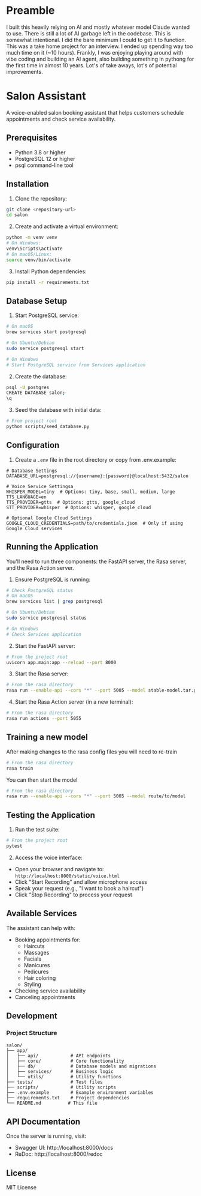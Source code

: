 # Preamble

I built this heavily relying on AI and mostly whatever model Claude wanted to use. There is still a lot of AI garbage left in the codebase. This is somewhat intentional. I did the bare minimum I could to get it to function. This was a take home project for an interview. I ended up spending way too much time on it (~10 hours). Frankly, I was enjoying playing around with vibe coding and building an AI agent, also building something in pythong for the first time in almost 10 years. Lot's of take aways, lot's of potential improvements.

# Salon Assistant

A voice-enabled salon booking assistant that helps customers schedule appointments and check service availability.

## Prerequisites

- Python 3.8 or higher
- PostgreSQL 12 or higher
- psql command-line tool

## Installation

1. Clone the repository:
```bash
git clone <repository-url>
cd salon
```

2. Create and activate a virtual environment:
```bash
python -m venv venv
# On Windows:
venv\Scripts\activate
# On macOS/Linux:
source venv/bin/activate
```

3. Install Python dependencies:
```bash
pip install -r requirements.txt
```

## Database Setup

1. Start PostgreSQL service:
```bash
# On macOS
brew services start postgresql

# On Ubuntu/Debian
sudo service postgresql start

# On Windows
# Start PostgreSQL service from Services application
```

2. Create the database:
```bash
psql -U postgres
CREATE DATABASE salon;
\q
```

3. Seed the database with initial data:
```bash
# From project root
python scripts/seed_database.py
```

## Configuration

1. Create a `.env` file in the root directory or copy from .env.example:

```env
# Database Settings
DATABASE_URL=postgresql://{username}:{password}@localhost:5432/salon

# Voice Service Settingsa
WHISPER_MODEL=tiny  # Options: tiny, base, small, medium, large
TTS_LANGUAGE=en
TTS_PROVIDER=gtts  # Options: gtts, google_cloud
STT_PROVIDER=whisper  # Options: whisper, google_cloud

# Optional Google Cloud Settings
GOOGLE_CLOUD_CREDENTIALS=path/to/credentials.json  # Only if using Google Cloud services
```

## Running the Application

You'll need to run three components: the FastAPI server, the Rasa server, and the Rasa Action server.

1. Ensure PostgreSQL is running:
```bash
# Check PostgreSQL status
# On macOS
brew services list | grep postgresql

# On Ubuntu/Debian
sudo service postgresql status

# On Windows
# Check Services application
```

2. Start the FastAPI server:
```bash
# From the project root
uvicorn app.main:app --reload --port 8000
```

3. Start the Rasa server:
```bash
# From the rasa directory
rasa run --enable-api --cors "*" --port 5005 --model stable-model.tar.gz
```

4. Start the Rasa Action server (in a new terminal):
```bash
# From the rasa directory
rasa run actions --port 5055
```
## Training a new model
After making changes to the rasa config files you will need to re-train
```bash
# From the rasa directory
rasa train
```

You can then start the model
```bash
# From the rasa directory
rasa run --enable-api --cors "*" --port 5005 --model route/to/model
```

## Testing the Application

1. Run the test suite:
```bash
# From the project root
pytest
```

2. Access the voice interface:
- Open your browser and navigate to: `http://localhost:8000/static/voice.html`
- Click "Start Recording" and allow microphone access
- Speak your request (e.g., "I want to book a haircut")
- Click "Stop Recording" to process your request

## Available Services

The assistant can help with:
- Booking appointments for:
  - Haircuts
  - Massages
  - Facials
  - Manicures
  - Pedicures
  - Hair coloring
  - Styling
- Checking service availability
- Canceling appointments

## Development

### Project Structure

```
salon/
├── app/
│   ├── api/            # API endpoints
│   ├── core/           # Core functionality
│   ├── db/             # Database models and migrations
│   ├── services/       # Business logic
│   └── utils/          # Utility functions
├── tests/              # Test files
├── scripts/            # Utility scripts
├── .env.example        # Example environment variables
├── requirements.txt    # Project dependencies
└── README.md          # This file
```

## API Documentation

Once the server is running, visit:
- Swagger UI: http://localhost:8000/docs
- ReDoc: http://localhost:8000/redoc

## License

MIT License 